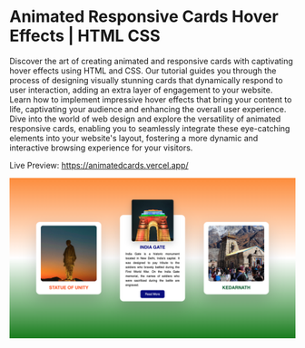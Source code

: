 # Animated Responsive Cards Hover Effects | HTML CSS

Discover the art of creating animated and responsive cards with captivating hover effects using HTML and CSS. Our tutorial guides you through the process of designing visually stunning cards that dynamically respond to user interaction, adding an extra layer of engagement to your website. Learn how to implement impressive hover effects that bring your content to life, captivating your audience and enhancing the overall user experience. Dive into the world of web design and explore the versatility of animated responsive cards, enabling you to seamlessly integrate these eye-catching elements into your website's layout, fostering a more dynamic and interactive browsing experience for your visitors.

Live Preview: https://animatedcards.vercel.app/

![Animated Responsive Cards](images/AnimatedCards.png)
